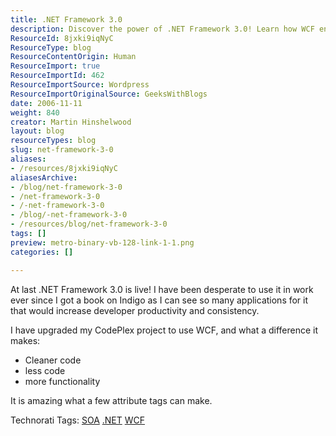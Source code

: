 ```yaml
---
title: .NET Framework 3.0
description: Discover the power of .NET Framework 3.0! Learn how WCF enhances code quality and developer productivity with cleaner, more functional applications.
ResourceId: 8jxki9iqNyC
ResourceType: blog
ResourceContentOrigin: Human
ResourceImport: true
ResourceImportId: 462
ResourceImportSource: Wordpress
ResourceImportOriginalSource: GeeksWithBlogs
date: 2006-11-11
weight: 840
creator: Martin Hinshelwood
layout: blog
resourceTypes: blog
slug: net-framework-3-0
aliases:
- /resources/8jxki9iqNyC
aliasesArchive:
- /blog/net-framework-3-0
- /net-framework-3-0
- /-net-framework-3-0
- /blog/-net-framework-3-0
- /resources/blog/net-framework-3-0
tags: []
preview: metro-binary-vb-128-link-1-1.png
categories: []

---
```

At last .NET Framework 3.0 is live! I have been desperate to use it in work ever since I got a book on Indigo as I can see so many applications for it that would increase developer productivity and consistency.

I have upgraded my CodePlex project to use WCF, and what a difference it makes:

- Cleaner code
- less code
- more functionality

It is amazing what a few attribute tags can make.

Technorati Tags: [SOA](http://technorati.com/tags/SOA) [.NET](http://technorati.com/tags/.NET) [WCF](http://technorati.com/tags/WCF)
